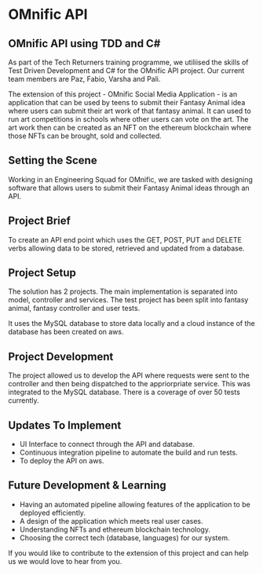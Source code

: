 # OMnific API

## OMnific API using TDD and C#

As part of the Tech Returners training programme, we utiliised the skills of Test Driven Development and C# for the OMnific API project. Our current team members are Paz, Fabio, Varsha and Pali.

The extension of this project - OMnific Social Media Application - is an application that can be used by teens to submit their Fantasy Animal idea where users can submit their art work of that fantasy animal. It can used to run art competitions in schools where other users can vote on the art. The art work then can be created as an NFT on the ethereum blockchain where those NFTs can be brought, sold and collected.

## Setting the Scene

Working in an Engineering Squad for OMnific, we are tasked with designing software that allows users to submit their Fantasy Animal ideas through an API.

## Project Brief

To create an API end point which uses the GET, POST, PUT and DELETE verbs allowing data to be stored, retrieved and updated from a database.

## Project Setup

The solution has 2 projects. The main implementation is separated into model, controller and services. The test project has been split into fantasy animal, fantasy controller and user tests.

It uses the MySQL database to store data locally and a cloud instance of the database has been created on aws.

## Project Development

The project allowed us to develop the API where requests were sent to the controller and then being dispatched to the appriorpriate service. This was integrated to the MySQL database. There is a coverage of over 50 tests currently. 

## Updates To Implement

* UI Interface to connect through the API and database.
* Continuous integration pipeline to automate the build and run tests.
* To deploy the API on aws.

## Future Development & Learning

* Having an automated pipeline allowing features of the application to be deployed efficiently.
* A design of the application which meets real user cases.
* Understanding NFTs and ethereum blockchain technology.
* Choosing the correct tech (database, languages) for our system.

If you would like to contribute to the extension of this project and can help us we would love to hear from you.


